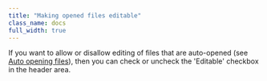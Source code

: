 ```yaml
---
title: "Making opened files editable"
class_name: docs
full_width: true
---
```


If you want to allow or disallow editing of files that are auto-opened (see [Auto opening files](/docs/guides/auto-open)), then you can check or uncheck the 'Editable' checkbox in the header area.

